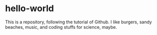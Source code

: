 # hello-world

This is a repository, following the tutorial of Github. I like burgers, sandy beaches, music, and coding stuffs for science, maybe.
